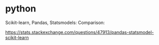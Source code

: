 # python

Scikit-learn, Pandas, Statsmodels: Comparison:

https://stats.stackexchange.com/questions/47913/pandas-statsmodel-scikit-learn 
